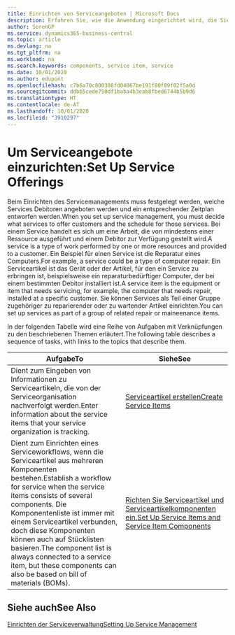 ```yaml
---
title: Einrichten von Serviceangeboten | Microsoft Docs
description: Erfahren Sie, wie die Anwendung eingerichtet wird, die Sie Ihren Debitoren anbieten.
author: SorenGP
ms.service: dynamics365-business-central
ms.topic: article
ms.devlang: na
ms.tgt_pltfrm: na
ms.workload: na
ms.search.keywords: components, service item, service
ms.date: 10/01/2020
ms.author: edupont
ms.openlocfilehash: c7b6a70c800308fd04067be191f80f89f02f5a0d
ms.sourcegitcommit: ddbb5cede750df1baba4b3eab8fbed6744b5b9d6
ms.translationtype: HT
ms.contentlocale: de-AT
ms.lasthandoff: 10/01/2020
ms.locfileid: "3910297"
---
```

# <a name="set-up-service-offerings"></a><span data-ttu-id="cd181-103">Um Serviceangebote einzurichten:</span><span class="sxs-lookup"><span data-stu-id="cd181-103">Set Up Service Offerings</span></span>
<span data-ttu-id="cd181-104">Beim Einrichten des Servicemanagements muss festgelegt werden, welche Services Debitoren angeboten werden und ein entsprechender Zeitplan entworfen werden.</span><span class="sxs-lookup"><span data-stu-id="cd181-104">When you set up service management, you must decide what services to offer customers and the schedule for those services.</span></span> <span data-ttu-id="cd181-105">Bei einem Service handelt es sich um eine Arbeit, die von mindestens einer Ressource ausgeführt und einem Debitor zur Verfügung gestellt wird.</span><span class="sxs-lookup"><span data-stu-id="cd181-105">A service is a type of work performed by one or more resources and provided to a customer.</span></span> <span data-ttu-id="cd181-106">Ein Beispiel für einen Service ist die Reparatur eines Computers.</span><span class="sxs-lookup"><span data-stu-id="cd181-106">For example, a service could be a type of computer repair.</span></span> <span data-ttu-id="cd181-107">Ein Serviceartikel ist das Gerät oder der Artikel, für den ein Service zu erbringen ist, beispielsweise ein reparaturbedürftiger Computer, der bei einem bestimmten Debitor installiert ist.</span><span class="sxs-lookup"><span data-stu-id="cd181-107">A service item is the equipment or item that needs servicing, for example, the computer that needs repair, installed at a specific customer.</span></span> <span data-ttu-id="cd181-108">Sie können Services als Teil einer Gruppe zugehöriger zu reparierender oder zu wartender Artikel einrichten.</span><span class="sxs-lookup"><span data-stu-id="cd181-108">You can set up services as part of a group of related repair or maineenance items.</span></span>  
  
<span data-ttu-id="cd181-109">In der folgenden Tabelle wird eine Reihe von Aufgaben mit Verknüpfungen zu den beschriebenen Themen erläutert.</span><span class="sxs-lookup"><span data-stu-id="cd181-109">The following table describes a sequence of tasks, with links to the topics that describe them.</span></span>  
  
|<span data-ttu-id="cd181-110">**Aufgabe**</span><span class="sxs-lookup"><span data-stu-id="cd181-110">**To**</span></span>|<span data-ttu-id="cd181-111">**Siehe**</span><span class="sxs-lookup"><span data-stu-id="cd181-111">**See**</span></span>|  
|------------|-------------|  
|<span data-ttu-id="cd181-112">Dient zum Eingeben von Informationen zu Serviceartikeln, die von der Serviceorganisation nachverfolgt werden.</span><span class="sxs-lookup"><span data-stu-id="cd181-112">Enter information about the service items that your service organization is tracking.</span></span>|[<span data-ttu-id="cd181-113">Serviceartikel erstellen</span><span class="sxs-lookup"><span data-stu-id="cd181-113">Create Service Items</span></span>](service-how-to-create-service-items.md)|  
|<span data-ttu-id="cd181-114">Dient zum Einrichten eines Serviceworkflows, wenn die Serviceartikel aus mehreren Komponenten bestehen.</span><span class="sxs-lookup"><span data-stu-id="cd181-114">Establish a workflow for service when the service items consists of several components.</span></span> <span data-ttu-id="cd181-115">Die Komponentenliste ist immer mit einem Serviceartikel verbunden, doch diese Komponenten können auch auf Stücklisten basieren.</span><span class="sxs-lookup"><span data-stu-id="cd181-115">The component list is always connected to a service item, but these components can also be based on bill of materials (BOMs).</span></span>|[<span data-ttu-id="cd181-116">Richten Sie Serviceartikel und Serviceartikelkomponenten ein.</span><span class="sxs-lookup"><span data-stu-id="cd181-116">Set Up Service Items and Service Item Components</span></span>](service-how-setup-service-items.md)|  
  
## <a name="see-also"></a><span data-ttu-id="cd181-117">Siehe auch</span><span class="sxs-lookup"><span data-stu-id="cd181-117">See Also</span></span>  
[<span data-ttu-id="cd181-118">Einrichten der Serviceverwaltung</span><span class="sxs-lookup"><span data-stu-id="cd181-118">Setting Up Service Management</span></span>](service-setup-service.md)   